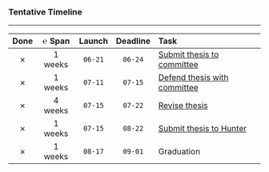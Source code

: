 ### Tentative Timeline

---

|   Done  |  ℮ Span | Launch  | Deadline | Task |
|:-------:|:-------:|:-------:|:--------:|:-----|
| &cross; | 1 weeks | `06-21` |  `06-24` | [Submit thesis to   committee][1] |
| &cross; | 1 weeks | `07-11` |  `07-15` | [Defend thesis with committee][1] |
| &cross; | 4 weeks | `07-15` |  `07-22` | [Revise thesis][1] |
| &cross; | 1 weeks | `07-15` |  `08-22` | [Submit thesis to Hunter][2] |
| &cross; | 1 weeks | `08-17` |  `09-01` | Graduation |

[1]: www.cs.hunter.cuny.edu/~sshankar/masters/mastersThesProj.html
[2]: https://www.hunter.cuny.edu/artsci/graduate-education/guidelines-for-preparing-masters-theses-in-arts-sciences
